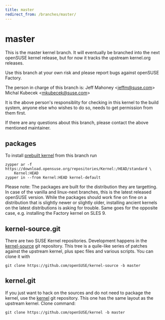 ```yaml
---
title: master
redirect_from: /branches/master/
---
```

# master

This is the master kernel branch. It will eventually be branched into
the next openSUSE kernel release, but for now it tracks the upstream
kernel.org releases.

Use this branch at your own risk and please report bugs against openSUSE
Factory.

The person in charge of this branch is: Jeff Mahoney
\<[jeffm@suse.com](mailto:jeffm@suse.com?subject=master%20branch)\>
Michal Kubecek
\<[mkubecek@suse.com](mailto:mkubecek@suse.com?subject=master%20branch)\>

It is the above person's responsiblity for checking in this kernel to
the build system, anyone else who wishes to do so, needs to get
permission from them first.

If there are any questions about this branch, please contact the above
mentioned maintainer.

[](https://download.opensuse.org/repositories/Kernel:/HEAD)

## packages

To install [prebuilt
kernel](https://download.opensuse.org/repositories/Kernel:/HEAD) from
this branch run

```
zypper ar -f https://download.opensuse.org/repositories/Kernel:/HEAD/standard \
    Kernel:HEAD
zypper in --from Kernel:HEAD kernel-default
```

Please note: The packages are built for the distribution they are
targetting. In case of the vanilla and linux-next branches, this is the
latest released openSUSE version. While the packages should work fine on
fine on a distribution that is slightly newer or slightly older,
installing ancient kernels on the latest distributions is asking for
trouble. Same goes for the opposite case, e.g. installing the Factory
kernel on SLES 9.

[](https://github.com/openSUSE/kernel-source/tree/master)

## kernel-source.git

There are two SUSE Kernel repositories. Development happens in the
[kernel-source](https://github.com/openSUSE/kernel-source/tree/master)
git repository. This tree is a quile-like series of patches against the
upstream kernel, plus spec files and various scripts. You can clone it
with

    git clone https://github.com/openSUSE/kernel-source -b master

[](https://github.com/openSUSE/kernel/tree/master)

## kernel.git

If you just want to hack on the sources and do not need to package the
kernel, use the [kernel](https://github.com/openSUSE/kernel/tree/master)
git repository. This one has the same layout as the upstream kernel.
Clone command:

    git clone https://github.com/openSUSE/kernel -b master
